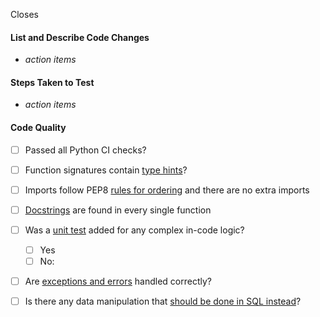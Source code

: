 Closes

#### List and Describe Code Changes <!-- focus on why the changes are being made-->

* _action items_

#### Steps Taken to Test

* _action items_

#### Code Quality

* [ ] Passed all Python CI checks?
* [ ] Function signatures contain [type hints](https://about.gitlab.com/handbook/business-technology/data-team/platform/python-guide/#type-hints)?
* [ ] Imports follow PEP8 [rules for ordering](https://about.gitlab.com/handbook/business-technology/data-team/platform/python-guide/#import-order) and there are no extra imports
* [ ] [Docstrings](https://about.gitlab.com/handbook/business-technology/data-team/platform/python-guide/#docstrings) are found in every single function
* [ ] Was a [unit test](https://about.gitlab.com/handbook/business-technology/data-team/platform/python-guide/#unit-testing) added for any complex in-code logic?
  - [ ] Yes
  - [ ] No: <!--explain why-->
* [ ] Are [exceptions and errors](https://about.gitlab.com/handbook/business-technology/data-team/platform/python-guide/#exception-handling) handled correctly?
* [ ] Is there any data manipulation that [should be done in SQL instead](https://about.gitlab.com/handbook/business-technology/data-team/platform/python-guide/#when-not-to-use-python)?

